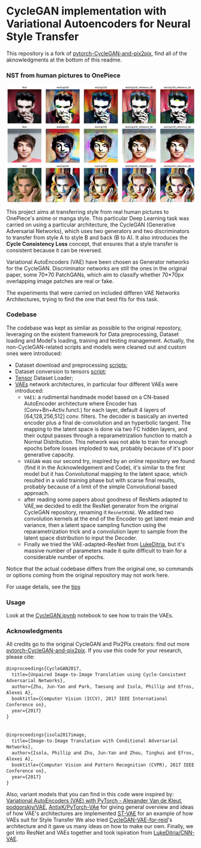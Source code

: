 # CycleGAN implementation with Variational Autoencoders for Neural Style Transfer

This repository is a fork of <a href="https://github.com/junyanz/pytorch-CycleGAN-and-pix2pix">pytorch-CycleGAN-and-pix2pix</a>, find all of the aknowledgments at the bottom of this readme.
### NST from human pictures to OnePiece
<img src="./imgs/059070_comparison.png" align="center">
<img src="./imgs/082975_comparison.png" align="center">
<img src="./imgs/085655_comparison.png" align="center">

This project aims at transferring style from real human pictures to OnePiece's anime or manga style. This particular Deep Learning task was carried on using a particular architecture, the CycleGAN (Generative Adversarial Networks), which uses two generators and two discriminators to transfer from style A to style B and back (B to A). It also introduces the **Cycle Consistency Loss** concept, that ensures that a style transfer is consistent because it can be reversed.

Variational AutoEncoders (VAE) have been chosen as Generator networks for the CycleGAN.
Discriminator networks are still the ones in the original paper, some 70\*70 PatchGANs, which aim to classify whether 70\*70px overlapping image patches are real or fake.

The experiments that were carried on included differen VAE Networks Architectures, trying to find the one that best fits for this task.

### Codebase

The codebase was kept as similar as possible to the original repostory, leveraging on the existent framework for Data preprocessing, Dataset loading and Model's loading, training and testing management. Actually, the non-CycleGAN-related scripts and models were cleaned out and custom ones were introduced:
- Dataset download and preprocessing [scripts](./data/custom_dataset_nst/);
- Dataset conversion to tensors [script](./iterate_dataset.py);
- [Tensor](./data/tensor_dataset.py) Dataset Loader;
- [VAEs](./models/vae_nets.py) network architectures, in particular four different VAEs were introduced:
  - `VAE1`: a rudimental handmade model based on a CN-based AutoEncoder architecture where Encoder has (Conv+Bn+Activ.funct.) for each layer, default 4 layers of [64,128,256,512] conv. filters. The decoder is basically an inverted encoder plus a final de-convolution and an hyperbolic tangent. The mapping to the latent space is done via two FC hidden layers, and their output passes through a reparametrization function to match a Normal Distribution. This network was not able to train for enough epochs before losses imploded to `NaN`, probably because of it's poor generative capacity.
  - `VAEGAN` was our second try, inspired by an online repository we found (find it in the Acknowledgement and Code), it's similar to the first model but it has Convolutional mapping to the latent space, which resulted in a valid training phase but with scarse final results, probably because of a limit of the simple Convolutional based approach.
  - after reading some papers about goodness of ResNets adapted to VAE,we decided to edit the ResNet generator from the original CycleGAN repository, renaming it `ResnetKVAE`. We added two convolution kernels at the end of the Encoder to get latent mean and variance, then a latent space sampling function using the reparametrization trick and a convolution layer to sample from the latent space distribution to input the Decoder.
  - Finally we tried the VAE-adapted-ResNet from [LukeDitria](https://github.com/LukeDitria/CNN-VAE), but it's massive number of parameters made it quite difficult to train for a considerable number of epochs.

Notice that the actual codebase differs from the original one, so commands or options coming from the original repository may not work here.

For usage details, see the [tips](./docs/tips.md)

### Usage
Look at the [CycleGAN.ipynb](./CycleGAN.ipynb) notebook to see how to train the VAEs.

### Acknowledgments
All credits go to the original CycleGAN and Pix2Pix creators: find out more  <a href="https://github.com/junyanz/pytorch-CycleGAN-and-pix2pix">pytorch-CycleGAN-and-pix2pix</a>. If you use this code for your research, please cite:
```
@inproceedings{CycleGAN2017,
  title={Unpaired Image-to-Image Translation using Cycle-Consistent Adversarial Networks},
  author={Zhu, Jun-Yan and Park, Taesung and Isola, Phillip and Efros, Alexei A},
  booktitle={Computer Vision (ICCV), 2017 IEEE International Conference on},
  year={2017}
}


@inproceedings{isola2017image,
  title={Image-to-Image Translation with Conditional Adversarial Networks},
  author={Isola, Phillip and Zhu, Jun-Yan and Zhou, Tinghui and Efros, Alexei A},
  booktitle={Computer Vision and Pattern Recognition (CVPR), 2017 IEEE Conference on},
  year={2017}
}
```
Also, variant models that you can find in this code were inspired by:
[Variational AutoEncoders (VAE) with PyTorch - Alexander Van de Kleut](https://avandekleut.github.io/vae/), [podgorskiy/VAE](https://github.com/podgorskiy/VAE), [AntixK/PyTorch-VAe](https://github.com/AntixK/PyTorch-VAe) for giving general overview and ideas of how VAE's architectures are implemented
[ST-VAE](https://github.com/Holmes-Alan/ST-VAE) for an example of how VAEs suit for Style Transfer
We also tried [CycleGAN-VAE-for-reid](https://github.com/xr-Yang/CycleGAN-VAE-for-reid)'s architecture and it gave us many ideas on how to make our own.
Finally, we got into ResNet and VAEs together and took ispiration from [LukeDitria/CNN-VAE](https://github.com/LukeDitria/CNN-VAE).